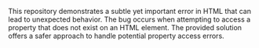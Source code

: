 This repository demonstrates a subtle yet important error in HTML that can lead to unexpected behavior. The bug occurs when attempting to access a property that does not exist on an HTML element. The provided solution offers a safer approach to handle potential property access errors.